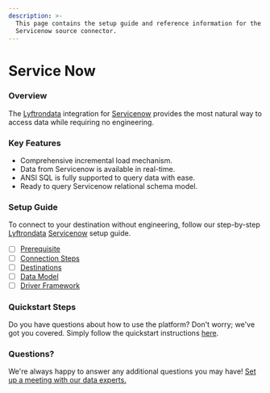 ```yaml
---
description: >-
  This page contains the setup guide and reference information for the
  Servicenow source connector.
---
```


# Service Now

### Overview

The [Lyftrondata](https://www.lyftrondata.com/) integration for [Servicenow](https://www.lyftrondata.com/integration/business-analytics/service-now/) provides the most natural way to access data while requiring no engineering.

### Key Features

* Comprehensive incremental load mechanism.
* Data from Servicenow is available in real-time.
* ANSI SQL is fully supported to query data with ease.
* Ready to query Servicenow relational schema model.

### Setup Guide

To connect to your destination without engineering, follow our step-by-step [Lyftrondata](https://www.lyftrondata.com/) [Servicenow](https://www.lyftrondata.com/integration/business-analytics/service-now/) setup guide.

* [ ] [Prerequisite](prerequisite.md)
* [ ] [Connection Steps](connection-steps.md)
* [ ] [Destinations](destination.md)
* [ ] [Data Model](data-model/erd.md)
* [ ] [Driver Framework](driver-framework/)

### Quickstart Steps

Do you have questions about how to use the platform? Don't worry; we've got you covered. Simply follow the quickstart instructions [here](../).

### Questions? <a href="#questions" id="questions"></a>

We're always happy to answer any additional questions you may have! [Set up a meeting with our data experts.](https://www.lyftrondata.com/book-a-meeting/)
